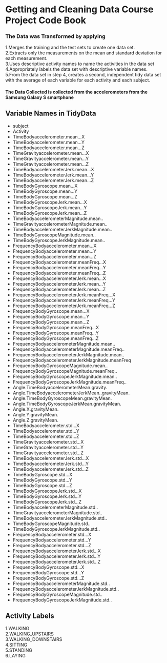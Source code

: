 # Getting and Cleaning Data Course Project Code Book

### The Data was Transformed by applying
1.Merges the training and the test sets to create one data set.  
2.Extracts only the measurements on the mean and standard deviation for each measurement.   
3.Uses descriptive activity names to name the activities in the data set  
4.Appropriately labels the data set with descriptive variable names.   
5.From the data set in step 4, creates a second, independent tidy data set with the average of each variable for each activity and each subject.  


#### The Data Collected is collected from the accelerometers from the Samsung Galaxy S smartphone


## Variable Names in TidyData

 * subject                                           
 * Activity                                          
 * TimeBodyaccelerometer.mean...X                       
 * TimeBodyaccelerometer.mean...Y                      
 * TimeBodyaccelerometer.mean...Z                    
 * TimeGravityaccelerometer.mean...X                 
 * TimeGravityaccelerometer.mean...Y                  
 * TimeGravityaccelerometer.mean...Z                  
 * TimeBodyaccelerometerJerk.mean...X                 
 * TimeBodyaccelerometerJerk.mean...Y                 
 * TimeBodyaccelerometerJerk.mean...Z                 
 * TimeBodyGyroscope.mean...X                        
 * TimeBodyGyroscope.mean...Y                         
 * TimeBodyGyroscope.mean...Z                         
 * TimeBodyGyroscopeJerk.mean...X                     
 * TimeBodyGyroscopeJerk.mean...Y                    
 * TimeBodyGyroscopeJerk.mean...Z                     
 * TimeBodyaccelerometerMagnitude.mean..              
 * TimeGravityaccelerometerMagnitude.mean..           
 * TimeBodyaccelerometerJerkMagnitude.mean..          
 * TimeBodyGyroscopeMagnitude.mean..                  
 * TimeBodyGyroscopeJerkMagnitude.mean..              
 * FrequencyBodyaccelerometer.mean...X                
 * FrequencyBodyaccelerometer.mean...Y                
 * FrequencyBodyaccelerometer.mean...Z               
 * FrequencyBodyaccelerometer.meanFreq...X           
 * FrequencyBodyaccelerometer.meanFreq...Y            
 * FrequencyBodyaccelerometer.meanFreq...Z            
 * FrequencyBodyaccelerometerJerk.mean...X            
 * FrequencyBodyaccelerometerJerk.mean...Y            
 * FrequencyBodyaccelerometerJerk.mean...Z            
 * FrequencyBodyaccelerometerJerk.meanFreq...X        
 * FrequencyBodyaccelerometerJerk.meanFreq...Y        
 * FrequencyBodyaccelerometerJerk.meanFreq...Z       
 * FrequencyBodyGyroscope.mean...X                    
 * FrequencyBodyGyroscope.mean...Y                  
 * FrequencyBodyGyroscope.mean...Z                  
 * FrequencyBodyGyroscope.meanFreq...X                
 * FrequencyBodyGyroscope.meanFreq...Y                
 * FrequencyBodyGyroscope.meanFreq...Z                
 * FrequencyBodyaccelerometerMagnitude.mean..         
 * FrequencyBodyaccelerometerMagnitude.meanFreq..    
 * FrequencyBodyaccelerometerJerkMagnitude.mean..     
 * FrequencyBodyaccelerometerJerkMagnitude.meanFreq
 * FrequencyBodyGyroscopeMagnitude.mean..         
 * FrequencyBodyGyroscopeMagnitude.meanFreq..   
 * FrequencyBodyGyroscopeJerkMagnitude.mean..       
 * FrequencyBodyGyroscopeJerkMagnitude.meanFreq..    
 * Angle.TimeBodyaccelerometerMean.gravity.          
 * Angle.TimeBodyaccelerometerJerkMean..gravityMean.  
 * Angle.TimeBodyGyroscopeMean.gravityMean.           
 * Angle.TimeBodyGyroscopeJerkMean.gravityMean.      
 * Angle.X.gravityMean.                           
 * Angle.Y.gravityMean.                              
 * Angle.Z.gravityMean.                         
 * TimeBodyaccelerometer.std...X                  
 * TimeBodyaccelerometer.std...Y                
 * TimeBodyaccelerometer.std...Z                      
 * TimeGravityaccelerometer.std...X            
 * TimeGravityaccelerometer.std...Y                   
 * TimeGravityaccelerometer.std...Z               
 * TimeBodyaccelerometerJerk.std...X                 
 * TimeBodyaccelerometerJerk.std...Y              
 * TimeBodyaccelerometerJerk.std...Z                
 * TimeBodyGyroscope.std...X                   
 * TimeBodyGyroscope.std...Y                         
 * TimeBodyGyroscope.std...Z                         
 * TimeBodyGyroscopeJerk.std...X                       
 * TimeBodyGyroscopeJerk.std...Y                      
 * TimeBodyGyroscopeJerk.std...Z                    
 * TimeBodyaccelerometerMagnitude.std..         
 * TimeGravityaccelerometerMagnitude.std..      
 * TimeBodyaccelerometerJerkMagnitude.std..        
 * TimeBodyGyroscopeMagnitude.std..             
 * TimeBodyGyroscopeJerkMagnitude.std..               
 * FrequencyBodyaccelerometer.std...X             
 * FrequencyBodyaccelerometer.std...Y           
 * FrequencyBodyaccelerometer.std...Z           
 * FrequencyBodyaccelerometerJerk.std...X            
 * FrequencyBodyaccelerometerJerk.std...Y          
 * FrequencyBodyaccelerometerJerk.std...Z            
 * FrequencyBodyGyroscope.std...X                 
 * FrequencyBodyGyroscope.std...Y                   
 * FrequencyBodyGyroscope.std...Z                   
 * FrequencyBodyaccelerometerMagnitude.std..    
 * FrequencyBodyaccelerometerJerkMagnitude.std.. 
 * FrequencyBodyGyroscopeMagnitude.std..             
 * FrequencyBodyGyroscopeJerkMagnitude.std..      

## Activity Labels
1.WALKING  
2.WALKING_UPSTAIRS  
3.WALKING_DOWNSTAIRS  
4.SITTING  
5.STANDING  
6.LAYING  
